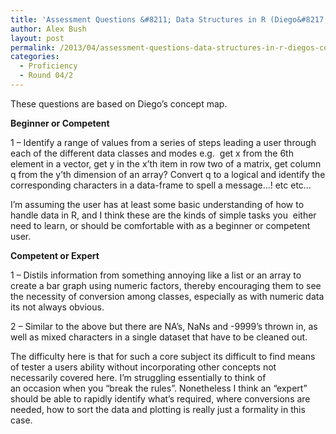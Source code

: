 ```yaml
---
title: 'Assessment Questions &#8211; Data Structures in R (Diego&#8217;s concept map)'
author: Alex Bush
layout: post
permalink: /2013/04/assessment-questions-data-structures-in-r-diegos-concept-map/
categories:
  - Proficiency
  - Round 04/2
---
```

These questions are based on Diego’s concept map.

**Beginner or Competent**

1 &#8211; Identify a range of values from a series of steps leading a user through each of the different data classes and modes e.g.  get x from the 6th element in a vector, get y in the x&#8217;th item in row two of a matrix, get column q from the y&#8217;th dimension of an array? Convert q to a logical and identify the corresponding characters in a data-frame to spell a message&#8230;! etc etc&#8230;

I&#8217;m assuming the user has at least some basic understanding of how to handle data in R, and I think these are the kinds of simple tasks you  either need to learn, or should be comfortable with as a beginner or competent user.

**Competent or Expert**

1 &#8211; Distils information from something annoying like a list or an array to create a bar graph using numeric factors, thereby encouraging them to see the necessity of conversion among classes, especially as with numeric data its not always obvious.

2 &#8211; Similar to the above but there are NA&#8217;s, NaNs and -9999&#8217;s thrown in, as well as mixed characters in a single dataset that have to be cleaned out.

The difficulty here is that for such a core subject its difficult to find means of tester a users ability without incorporating other concepts not necessarily covered here. I&#8217;m struggling essentially to think of an occasion when you &#8220;break the rules&#8221;. Nonetheless I think an &#8220;expert&#8221; should be able to rapidly identify what&#8217;s required, where conversions are needed, how to sort the data and plotting is really just a formality in this case.